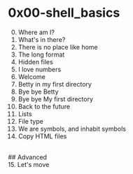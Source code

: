 # 0x00-shell_basics

00. Where am I? 
01. What's in there? 
02. There is no place like home 
03. The long format
04. Hidden files
05. I love numbers
06. Welcome
07. Betty in my first directory
08. Bye bye Betty
09. Bye bye My first directory
10. Back to the future
11. Lists
12. File type
13. We are symbols, and inhabit symbols
14. Copy HTML files
<br>
## Advanced
<br>
15. Let's move
